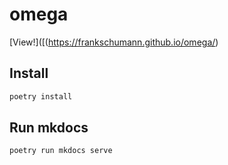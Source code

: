# omega

[View!]([(https://frankschumann.github.io/omega/)

## Install

```cmd
poetry install
```

## Run mkdocs

```cmd
poetry run mkdocs serve
```
